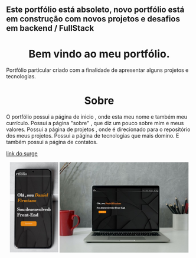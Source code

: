 ## Este portfólio está absoleto, novo portfólio está em construção com novos projetos e desafios em backend / FullStack

<div align=center>
  <h1> Bem vindo ao meu portfólio. </h1>
</div>

Portfólio particular criado com a finalidade de apresentar alguns projetos e tecnologias.

<div align=center>
  <h1> Sobre </h1>
</div>
O portfólio possui a página de inicio , onde esta meu nome e também meu currículo. Possui a página "sobre" , que diz um pouco sobre mim e meus valores. Possui a página de projetos , onde é direcionado para o repositório dos meus projetos. Possui a página de tecnologias que mais domino. E também possui a página de contatos. 


[link do surge](https://vulgar-touch.surge.sh/)

<p align="center">
  <img src="https://github.com/daniel2dfla/portfolio/blob/main/src/img/portfolioCelular.jpg" width="131"  alt="accessibility text">
  <img src="https://github.com/daniel2dfla/portfolio/blob/main/src/img/portfolioPc.jpg" width="350"  alt="accessibility text">
</p>


